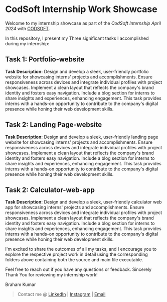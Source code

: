 # CodSoft Internship Work Showcase

Welcome to my internship showcase as part of the *CodSoft Internship April 2024* with [CODSOFT](https://www.codsoft.in/). 

In this repository, I present my Three significant tasks I accomplished during my internship:

## Task 1: Portfolio-website
<b>Task Description:</b> Design and develop a sleek, user-friendly portfolio website for showcasing interns'  projects and accomplishments. Ensure responsiveness across devices and integrate individual profiles with project showcases. Implement a clean layout that reflects the company's brand identity and fosters easy navigation. Include a blog section for interns to share insights and experiences, enhancing engagement. This task provides interns with a hands-on opportunity to contribute to the company's digital presence while honing their web development skills.

## Task 2: Landing Page-website
<b>Task Description:</b> Design and develop a sleek, user-friendly landing page website for showcasing interns'  projects and accomplishments. Ensure responsiveness across devices and integrate individual profiles with project showcases. Implement a clean layout that reflects the company's brand identity and fosters easy navigation. Include a blog section for interns to share insights and experiences, enhancing engagement. This task provides interns with a hands-on opportunity to contribute to the company's digital presence while honing their web development skills.

## Task 2: Calculator-web-app
<b>Task Description:</b> Design and develop a sleek, user-friendly calculator web app for showcasing interns'  projects and accomplishments. Ensure responsiveness across devices and integrate individual profiles with project showcases. Implement a clean layout that reflects the company's brand identity and fosters easy navigation. Include a blog section for interns to share insights and experiences, enhancing engagement. This task provides interns with a hands-on opportunity to contribute to the company's digital presence while honing their web development skills.



I'm excited to share the outcomes of all my tasks, and I encourage you to explore the respective project work in detail using the corresponding folders above containing both the source and main file executable.

Feel free to reach out if you have any questions or feedback.
Sincerely Thank You for reviewing my internship work!


Braham Kumar 
> Contact me @ [LinkedIn](https://www.linkedin.com/in/braham-kumar/) | [Instagram](https://instagram.com/braham__02) | [Email](mailto:brauniyar27@gmail.com)
